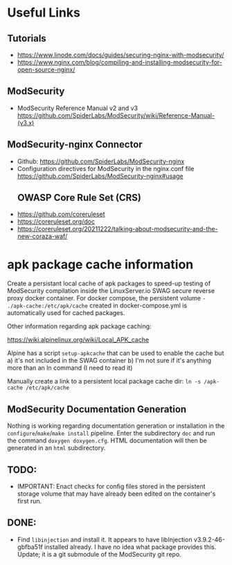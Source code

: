 # Useful Links
## Tutorials
* https://www.linode.com/docs/guides/securing-nginx-with-modsecurity/
* https://www.nginx.com/blog/compiling-and-installing-modsecurity-for-open-source-nginx/

## ModSecurity
* ModSecurity Reference Manual v2 and v3 https://github.com/SpiderLabs/ModSecurity/wiki/Reference-Manual-(v3.x)

## ModSecurity-nginx Connector
* Github: https://github.com/SpiderLabs/ModSecurity-nginx
* Configuration directives for ModSecurity in the nginx.conf file https://github.com/SpiderLabs/ModSecurity-nginx#usage
  ## OWASP Core Rule Set (CRS)
* https://github.com/coreruleset
* https://coreruleset.org/doc
* https://coreruleset.org/20211222/talking-about-modsecurity-and-the-new-coraza-waf/

# apk package cache information

Create a persistant local cache of apk packages to speed-up testing of
ModSecurity compilation inside the LinuxServer.io SWAG secure reverse proxy
docker container.
For docker compose, the persistent volume `- ./apk-cache:/etc/apk/cache` 
created in docker-compose.yml is automatically used for cached packages.

Other information regarding apk package caching:

https://wiki.alpinelinux.org/wiki/Local_APK_cache

Alpine has a script `setup-apkcache` that can be used to enable the cache but
a) it's not included in the SWAG container
b) I'm not sure if it's anything more than an ln command (I need to read it)

Manually create a link to a persistent local package cache dir:
`ln -s /apk-cache /etc/apk/cache`

## ModSecurity Documentation Generation
Nothing is working regarding documentation generation or installation in the `configure`/`make`/`make install` pipeline. 
Enter the subdirectory `doc` and run the command `doxygen doxygen.cfg`. HTML documentation will then be generated in an `html` subdirectory.

## TODO:
- IMPORTANT: Enact checks for config files stored in the persistent storage volume that may have already been edited on the container's first run. 
## DONE:
- Find `libinjection` and install it. It appears to have libInjection v3.9.2-46-gbfba51f installed already. I have no idea what package provides this. Update; it is a git submodule of the ModSecurity git repo.